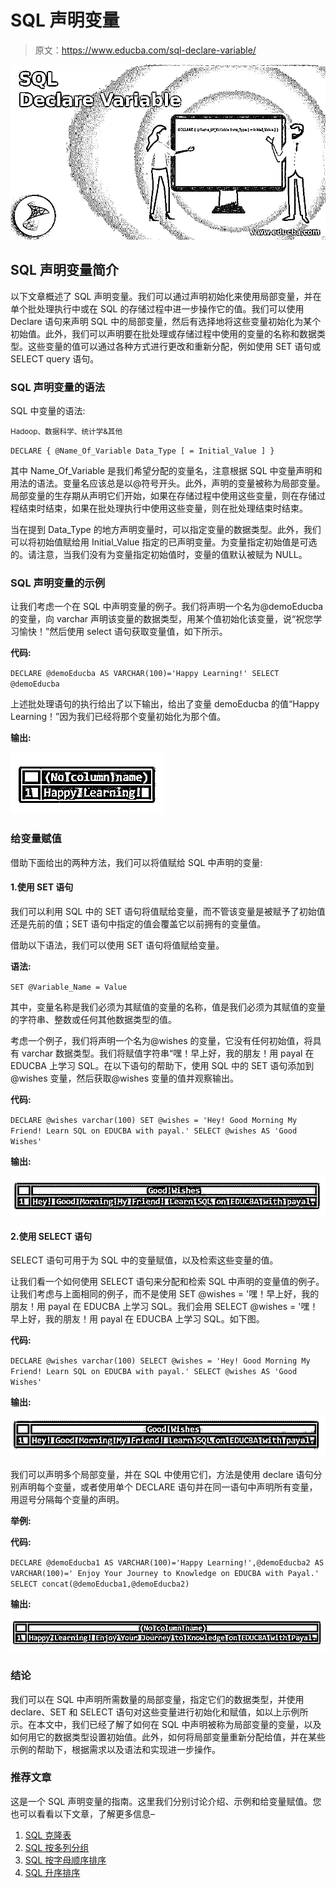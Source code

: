 # SQL 声明变量

> 原文：<https://www.educba.com/sql-declare-variable/>

![SQL Declare Variable](img/b2d35a47f8ff3ae30e015177977c2476.png)



## SQL 声明变量简介

以下文章概述了 SQL 声明变量。我们可以通过声明初始化来使用局部变量，并在单个批处理执行中或在 SQL 的存储过程中进一步操作它的值。我们可以使用 Declare 语句来声明 SQL 中的局部变量，然后有选择地将这些变量初始化为某个初始值。此外，我们可以声明要在批处理或存储过程中使用的变量的名称和数据类型。这些变量的值可以通过各种方式进行更改和重新分配，例如使用 SET 语句或 SELECT query 语句。

### SQL 声明变量的语法

SQL 中变量的语法:

<small>Hadoop、数据科学、统计学&其他</small>

`DECLARE { @Name_Of_Variable Data_Type [ = Initial_Value ] }`

其中 Name_Of_Variable 是我们希望分配的变量名，注意根据 SQL 中变量声明和用法的语法。变量名应该总是以@符号开头。此外，声明的变量被称为局部变量。局部变量的生存期从声明它们开始，如果在存储过程中使用这些变量，则在存储过程结束时结束，如果在批处理执行中使用这些变量，则在批处理结束时结束。

当在提到 Data_Type 的地方声明变量时，可以指定变量的数据类型。此外，我们可以将初始值赋给用 Initial_Value 指定的已声明变量。为变量指定初始值是可选的。请注意，当我们没有为变量指定初始值时，变量的值默认被赋为 NULL。

### SQL 声明变量的示例

让我们考虑一个在 SQL 中声明变量的例子。我们将声明一个名为@demoEducba 的变量，向 varchar 声明该变量的数据类型，用某个值初始化该变量，说“祝您学习愉快！”然后使用 select 语句获取变量值，如下所示。

**代码:**

`DECLARE @demoEducba AS VARCHAR(100)='Happy Learning!'
SELECT @demoEducba`

上述批处理语句的执行给出了以下输出，给出了变量 demoEducba 的值“Happy Learning！”因为我们已经将那个变量初始化为那个值。

**输出:**

![SQL Declare Variable 1](img/aad53e325c7e25cd92d26d0b82e46360.png)



### 给变量赋值

借助下面给出的两种方法，我们可以将值赋给 SQL 中声明的变量:

#### 1.使用 SET 语句

我们可以利用 SQL 中的 SET 语句将值赋给变量，而不管该变量是被赋予了初始值还是先前的值；SET 语句中指定的值会覆盖它以前拥有的变量值。

借助以下语法，我们可以使用 SET 语句将值赋给变量。

**语法:**

`SET @Variable_Name = Value`

其中，变量名称是我们必须为其赋值的变量的名称，值是我们必须为其赋值的变量的字符串、整数或任何其他数据类型的值。

考虑一个例子，我们将声明一个名为@wishes 的变量，它没有任何初始值，将具有 varchar 数据类型。我们将赋值字符串“嘿！早上好，我的朋友！用 payal 在 EDUCBA 上学习 SQL。在以下语句的帮助下，使用 SQL 中的 SET 语句添加到@wishes 变量，然后获取@wishes 变量的值并观察输出。

**代码:**

`DECLARE @wishes varchar(100)
SET @wishes = 'Hey! Good Morning My Friend! Learn SQL on EDUCBA with payal.'
SELECT @wishes AS 'Good Wishes'`

**输出:**

![SQL Declare Variable 2](img/6c42dfe875521120609ffeb62991d93b.png)



#### 2.使用 SELECT 语句

SELECT 语句可用于为 SQL 中的变量赋值，以及检索这些变量的值。

让我们看一个如何使用 SELECT 语句来分配和检索 SQL 中声明的变量值的例子。让我们考虑与上面相同的例子，而不是使用 SET @wishes = '嘿！早上好，我的朋友！用 payal 在 EDUCBA 上学习 SQL。我们会用 SELECT @wishes = '嘿！早上好，我的朋友！用 payal 在 EDUCBA 上学习 SQL。如下图。

**代码:**

`DECLARE @wishes varchar(100)
SELECT @wishes = 'Hey! Good Morning My Friend! Learn SQL on EDUCBA with payal.'
SELECT @wishes AS 'Good Wishes'`

**输出:**

![Good Morning My Friend](img/16437409126adae20057f847c173851b.png)



我们可以声明多个局部变量，并在 SQL 中使用它们，方法是使用 declare 语句分别声明每个变量，或者使用单个 DECLARE 语句并在同一语句中声明所有变量，用逗号分隔每个变量的声明。

**举例:**

**代码:**

`DECLARE @demoEducba1 AS VARCHAR(100)='Happy Learning!',@demoEducba2 AS VARCHAR(100)=' Enjoy Your Journey to Knowledge on EDUCBA with Payal.'
SELECT concat(@demoEducba1,@demoEducba2)`

**输出:**

![Happy learning](img/04f3485f99c09a8985163533c08b13ff.png)



### 结论

我们可以在 SQL 中声明所需数量的局部变量，指定它们的数据类型，并使用 declare、SET 和 SELECT 语句对这些变量进行初始化和赋值，如以上示例所示。在本文中，我们已经了解了如何在 SQL 中声明被称为局部变量的变量，以及如何用它的数据类型设置初始值。此外，如何将局部变量重新分配给值，并在某些示例的帮助下，根据需求以及语法和实现进一步操作。

### 推荐文章

这是一个 SQL 声明变量的指南。这里我们分别讨论介绍、示例和给变量赋值。您也可以看看以下文章，了解更多信息–

1.  [SQL 克隆表](https://www.educba.com/sql-clone-table/)
2.  [SQL 按多列分组](https://www.educba.com/sql-group-by-multiple-columns/)
3.  [SQL 按字母顺序排序](https://www.educba.com/sql-order-by-alphabetical/)
4.  [SQL 升序排序](https://www.educba.com/sql-order-by-ascending/)





